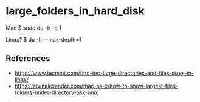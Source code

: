 # large_folders_in_hard_disk


Mac
$ sudo du -h -d 1

Linux?
$ du -h --max-depth=1

## References

- https://www.tecmint.com/find-top-large-directories-and-files-sizes-in-linux/
- https://alvinalexander.com/mac-os-x/how-to-show-largest-files-folders-under-directory-osx-unix
